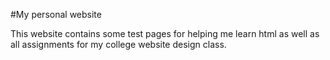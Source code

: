 #My personal website

This website contains some test pages for helping me learn html as well as all assignments for my college website design class.
